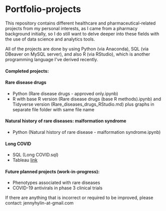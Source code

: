 # Portfolio-projects
This repository contains different healthcare and pharmaceutical-related projects from my personal interests, as I came from a pharmacy background initially, so I do still want to delve deeper into these fields with the use of data science and analytics tools.

All of the projects are done by using Python (via Anaconda), SQL (via DBeaver on MySQL server), and also R (via RStudio), which is another programming language I've derived recently.

#### Completed projects:
#### Rare disease drugs 
- Python (Rare disease drugs - approved only.ipynb)
- R with base R version (Rare disease drugs (base R methods).ipynb) and Tidyverse version (Rare_diseases_drugs_RStudio.md) plus graphs in separate file folder with same file name

#### Natural history of rare diseases: malformation syndrome 
- Python (Natural history of rare disease - malformation syndrome.ipynb)

#### Long COVID 
- SQL (Long COVID.sql)
- Tableau [link](https://public.tableau.com/app/profile/jennifer.hy.lin/viz/CharacterisinglongCOVID/Riskfactorswithclinicalassociations)

#### Future planned projects (work-in-progress):
* Phenotypes associated with rare diseases
* COVID-19 antivirals in phase 3 clinical trials

If there are anything that is incorrect or required to be improved, please contact: jennyhylin-at-gmail.com
